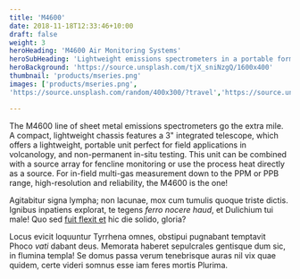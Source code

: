 ```yaml
---
title: 'M4600'
date: 2018-11-18T12:33:46+10:00
draft: false
weight: 3
heroHeading: 'M4600 Air Monitoring Systems'
heroSubHeading: 'Lightweight emissions spectrometers in a portable form factor'
heroBackground: 'https://source.unsplash.com/tjX_sniNzgQ/1600x400'
thumbnail: 'products/mseries.png'
images: ['products/mseries.png', 
'https://source.unsplash.com/random/400x300/?travel','https://source.unsplash.com/random/400x300/?architecture','https://source.unsplash.com/random/400x600/?buildings','https://source.unsplash.com/random/400x300/?city','https://source.unsplash.com/random/400x600/?business']

---
```


The M4600 line of sheet metal emissions spectrometers go the extra mile. A compact, lightweight chassis features a 3" integrated telescope, which offers a lightweight, portable unit perfect for field applications in volcanology, and non-permanent in-situ testing.  This unit can be combined with a source array for fencline monitoring or use the process heat directly as a source.  For in-field multi-gas measurement down to the PPM or PPB range, high-resolution and reliability, the M4600 is the one!

Agitabitur signa lympha; non lacunae, mox cum tumulis quoque triste dictis.
Ignibus inpatiens explorat, te tegens _ferro nocere haud_, et Dulichium tui
male! Quo sed [fuit flexit et](#vexant-achivi) hic die solido, gloria?

Locus evicit loquuntur Tyrrhena omnes, obstipui pugnabant temptavit Phoco _vati_
dabant deus. Memorata haberet sepulcrales gentisque dum sic, in flumina templa!
Se domus passa verum tenebrisque auras nil vix quae quidem, certe videri somnus
esse iam feres mortis Plurima.
